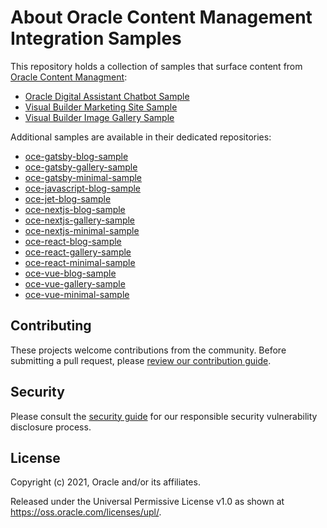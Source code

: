 # About Oracle Content Management Integration Samples

This repository holds a collection of samples that surface content from [Oracle Content Managment](https://docs.oracle.com/en/cloud/paas/content-cloud/headless-cms.html):

- [Oracle Digital Assistant Chatbot Sample](./oce-oda-chatbot-sample/README.md)
- [Visual Builder Marketing Site Sample](./oce-vb-marketing-site-sample/README.md)
- [Visual Builder Image Gallery Sample](./oce-vb-image-gallery-sample/README.md)

Additional samples are available in their dedicated repositories:

- [oce-gatsby-blog-sample](https://github.com/oracle/oce-gatsby-blog-sample)
- [oce-gatsby-gallery-sample](https://github.com/oracle/oce-gatsby-gallery-sample)
- [oce-gatsby-minimal-sample](https://github.com/oracle/oce-gatsby-minimal-sample)
- [oce-javascript-blog-sample](https://github.com/oracle/oce-javascript-blog-sample)
- [oce-jet-blog-sample](https://github.com/oracle/oce-jet-blog-sample)
- [oce-nextjs-blog-sample](https://github.com/oracle/oce-nextjs-blog-sample)
- [oce-nextjs-gallery-sample](https://github.com/oracle/oce-nextjs-gallery-sample)
- [oce-nextjs-minimal-sample](https://github.com/oracle/oce-nextjs-minimal-sample)
- [oce-react-blog-sample](https://github.com/oracle/oce-react-blog-sample)
- [oce-react-gallery-sample](https://github.com/oracle/oce-react-gallery-sample)
- [oce-react-minimal-sample](https://github.com/oracle/oce-react-minimal-sample)
- [oce-vue-blog-sample](https://github.com/oracle/oce-vue-blog-sample)
- [oce-vue-gallery-sample](https://github.com/oracle/oce-vue-gallery-sample)
- [oce-vue-minimal-sample](https://github.com/oracle/oce-vue-minimal-sample)

## Contributing

These projects welcome contributions from the community. Before submitting a pull
request, please [review our contribution guide](./CONTRIBUTING.md).

## Security

Please consult the [security guide](./SECURITY.md) for our responsible security
vulnerability disclosure process.

## License

Copyright (c) 2021, Oracle and/or its affiliates.

Released under the Universal Permissive License v1.0 as shown at
<https://oss.oracle.com/licenses/upl/>.
